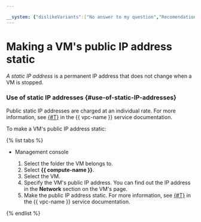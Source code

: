```yaml
---

__system: {"dislikeVariants":["No answer to my question","Recomendations didn't help","The content doesn't match title","Other"]}
---
```

# Making a VM's public IP address static

_A static IP address_ is a permanent IP address that does not change when a VM is stopped.

### Use of static IP addresses {#use-of-static-IP-addresses}

Public static IP addresses are charged at an individual rate. For more information, see [{#T}](../../../vpc/pricing.md#prices-public-ip) in the {{ vpc-name }} service documentation.

To make a VM's public IP address static:

{% list tabs %}

- Management console

  1. Select the folder the VM belongs to.
  1. Select **{{ compute-name }}**.
  1. Select the VM.
  1. Specify the VM's public IP address. You can find out the IP address in the **Network** section on the VM's page.
  1. Make the public IP address static. For more information, see [{#T}](../../../vpc/operations/set-static-ip.md) in the {{ vpc-name }} service documentation.

{% endlist %}

